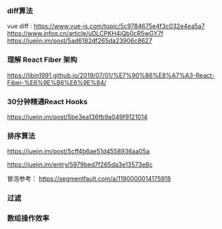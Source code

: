 
### diff算法

vue diff :
https://www.vue-js.com/topic/5c9784675e4f3c032e4ea5a7
https://www.infoq.cn/article/uDLCPKH4iQb0cR5wGY7f
https://juejin.im/post/5ad6182df265da23906c8627

### 理解 React Fiber 架构

https://libin1991.github.io/2019/07/01/%E7%90%86%E8%A7%A3-React-Fiber-%E6%9E%B6%E6%9E%84/

### 30分钟精通React Hooks
https://juejin.im/post/5be3ea136fb9a049f9121014


### 排序算法


https://juejin.im/post/5cff4b6ae51d4558936aa05a

https://juejin.im/entry/5979bed7f265da3e13573e8c

冒泡参考： https://segmentfault.com/a/1190000014175918

### 过滤


### 数组操作效率